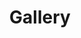---
layout: photo_set
title: Gallery
permalink: /gallery/
description: "An photo gallery."

photos:
    set: cph
    size: 2
---
